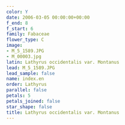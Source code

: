 ```yaml
---
color: Y
date: 2006-03-05 00:00:00+00:00
f_end: 8
f_start: 6
family: Fabaceae
flower_type: C
image:
- M_5_1589.JPG
- M_00003.jpg
latin: Lathyrus occidentalis var. Montanus
lead: M_5_1589.JPG
lead_sample: false
name: index.en
order: Lathyrus
parallel: false
petals: 5
petals_joined: false
star_shape: false
title: Lathyrus occidentalis var. Montanus
---
```

